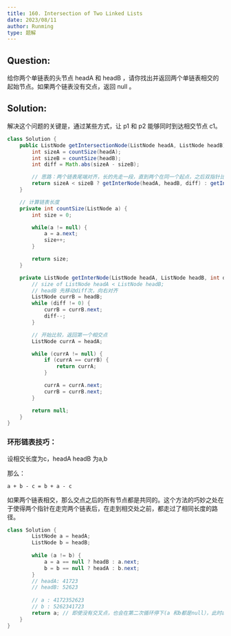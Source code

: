 ```yaml
---
title: 160. Intersection of Two Linked Lists
date: 2023/08/11
author: Runming
type: 题解
---
```

## Question: 
给你两个单链表的头节点 headA 和 headB ，请你找出并返回两个单链表相交的起始节点。如果两个链表没有交点，返回 null 。

## Solution:

解决这个问题的关键是，通过某些方式，让 p1 和 p2 能够同时到达相交节点 c1。
```java
class Solution {
    public ListNode getIntersectionNode(ListNode headA, ListNode headB) {
        int sizeA = countSize(headA);
        int sizeB = countSize(headB);
        int diff = Math.abs(sizeA - sizeB);

        // 思路：两个链表尾端对齐，长的先走一段，直到两个在同一个起点，之后双指针比较是否相等。第一个相等的输出
        return sizeA < sizeB ? getInterNode(headA, headB, diff) : getInterNode(headB, headA, diff);
    }

    // 计算链表长度
    private int countSize(ListNode a) {
        int size = 0;

        while(a != null) {
            a = a.next;
            size++;
        }

        return size;
    }

    private ListNode getInterNode(ListNode headA, ListNode headB, int diff) {
        // size of ListNode headA < ListNode headB;
        // headB 先移动diff次，向右对齐
        ListNode currB = headB;
        while (diff != 0) {
            currB = currB.next;
            diff--;
        }

        // 开始比较，返回第一个相交点
        ListNode currA = headA;

        while (currA != null) {
            if (currA == currB) {
                return currA;
            }

            currA = currA.next;
            currB = currB.next;
        }

        return null;
    }
}
```

### 环形链表技巧：  

设相交长度为c，headA headB 为a,b

那么：
```
a + b - c = b + a - c
```
如果两个链表相交，那么交点之后的所有节点都是共同的。这个方法的巧妙之处在于使得两个指针在走完两个链表后，在走到相交处之前，都走过了相同长度的路径。
```java
class Solution {
        ListNode a = headA;
        ListNode b = headB;
        
        while (a != b) {
            a = a == null ? headB : a.next;
            b = b == null ? headA : b.next;
        }
        // headA: 41723
        // headB: 52623
        
        // a : 4172352623
        // b : 5262341723
        return a; // 即使没有交叉点，也会在第二次循环停下(a 和b都是null），此时a是null
    }
}
```